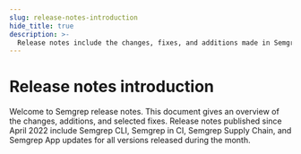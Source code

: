 ```yaml
---
slug: release-notes-introduction
hide_title: true
description: >-
  Release notes include the changes, fixes, and additions made in Semgrep over a month or in a specific version.
---
```


# Release notes introduction

Welcome to Semgrep release notes. This document gives an overview of the changes, additions, and selected fixes. Release notes published since April 2022 include Semgrep CLI, Semgrep in CI, Semgrep Supply Chain, and Semgrep App updates for all versions released during the month.
